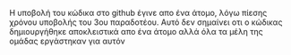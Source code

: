 H υποβολή του κώδικα στο github έγινε απο ένα άτομο, λόγω πίεσης χρόνου υποβολής του 3ου παραδοτέου. Αυτό δεν σημαίνει οτι ο κώδικας δημιουργήθηκε αποκλειστικά απο ένα άτομο αλλά όλα τα μέλη της ομάδας εργάστηκαν για αυτόν 
